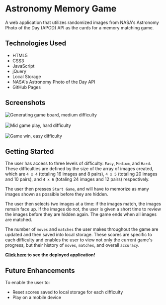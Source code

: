 
# Astronomy Memory Game

A web application that utilizes randomized images from NASA's Astronomy Photo of the Day (APOD) API as the cards for a memory matching game.

## Technologies Used

- HTML5
- CSS3
- JavaScript
- jQuery
- Local Storage
- NASA's Astronomy Photo of the Day API
- GitHub Pages

## Screenshots

![Generating game board, medium difficulty](https://i.imgur.com/4d6ujhP.png "Game Start")<br><br>
![Mid game play, hard difficulty](https://i.imgur.com/eZUjKHz.png "Game Play")<br><br>
![Game win, easy difficulty](https://i.imgur.com/yJdutVX.png "Game Win")

## Getting Started

The user has access to three levels of difficulty: `Easy`, `Medium`, and `Hard`. These difficulties are defined by the size of the array of images created, which are `4 x 4` (totaling 16 images and 8 pairs), `4 x 5` (totaling 20 images and 10 pairs), and `4 x 6` (totaling 24 images and 12 pairs) respectively.

The user then presses `Start Game`, and will have to memorize as many images shown as possible before they are hidden.

The user then selects two images at a time: if the images match, the images remain face up. If the images do not, the user is given a short time to review the images before they are hidden again. The game ends when all images are matched.

The number of `moves` and `matches` the user makes throughout the game are updated and then saved into local storage. These scores are specific to each difficulty and enables the user to view not only the current game's progress, but their history of `moves`, `matches`, and overall `accuracy`.

**[Click here](https://ambertav.github.io/astronomy-memory-game/) to see the deployed application!**


## Future Enhancements

To enable the user to:

- Reset scores saved to local storage for each difficulty
- Play on a mobile device